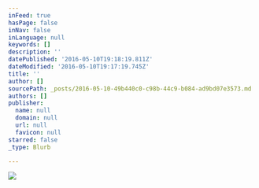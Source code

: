 ```yaml
---
inFeed: true
hasPage: false
inNav: false
inLanguage: null
keywords: []
description: ''
datePublished: '2016-05-10T19:18:19.811Z'
dateModified: '2016-05-10T19:17:19.745Z'
title: ''
author: []
sourcePath: _posts/2016-05-10-49b440c0-c98b-44c9-b084-ad9bd07e3573.md
authors: []
publisher:
  name: null
  domain: null
  url: null
  favicon: null
starred: false
_type: Blurb

---
```

![](https://the-grid-user-content.s3-us-west-2.amazonaws.com/fe28b120-4289-4ac8-92e2-208a934e7bf5.jpg)